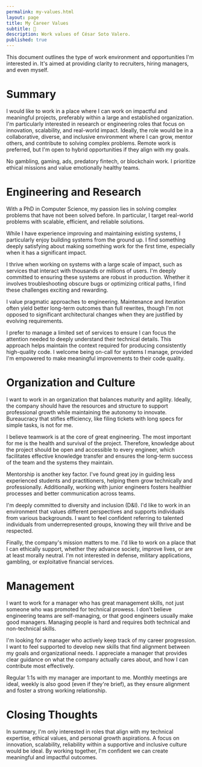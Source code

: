 ```yaml
---
permalink: my-values.html
layout: page
title: My Career Values
subtitle: 🚀
description: Work values of César Soto Valero.
published: true
---
```


This document outlines the type of work environment and opportunities I'm interested in.
It's aimed at providing clarity to recruiters, hiring managers, and even myself.

# Summary

I would like to work in a place where I can work on impactful and meaningful projects, preferably within a large and established organization. 
I'm particularly interested in research or engineering roles that focus on innovation, scalability, and real-world impact.
Ideally, the role would be in a collaborative, diverse, and inclusive environment where I can grow, mentor others, and contribute to solving complex problems. 
Remote work is preferred, but I'm open to hybrid opportunities if they align with my goals.

No gambling, gaming, ads, predatory fintech, or blockchain work.
I prioritize ethical missions and value emotionally healthy teams.

# Engineering and Research

With a PhD in Computer Science, my passion lies in solving complex problems that have not been solved before.
In particular, I target real-world problems with scalable, efficient, and reliable solutions.

While I have experience improving and maintaining existing systems, I particularly enjoy building systems from the ground up. 
I find something deeply satisfying about making something work for the first time, especially when it has a significant impact.

I thrive when working on systems with a large scale of impact, such as services that interact with thousands or millions of users.
I'm deeply committed to ensuring these systems are robust in production.
Whether it involves troubleshooting obscure bugs or optimizing critical paths, I find these challenges exciting and rewarding.

I value pragmatic approaches to engineering. 
Maintenance and iteration often yield better long-term outcomes than full rewrites, though I'm not opposed to significant architectural changes when they are justified by evolving requirements.

I prefer to manage a limited set of services to ensure I can focus the attention needed to deeply understand their technical details.
This approach helps maintain the context required for producing consistently high-quality code.
I welcome being on-call for systems I manage, provided I'm empowered to make meaningful improvements to their code quality.

# Organization and Culture

I want to work in an organization that balances maturity and agility. 
Ideally, the company should have the resources and structure to support professional growth while maintaining the autonomy to innovate.
Bureaucracy that stifles efficiency, like filing tickets with long specs for simple tasks, is not for me.

I believe teamwork is at the core of great engineering. 
The most important for me is the health and survival of the project.
Therefore, knowledge about the project should be open and accessible to every engineer, which facilitates effective knowledge transfer and ensures the long-term success of the team and the systems they maintain.

Mentorship is another key factor. 
I've found great joy in guiding less experienced students and practitioners, helping them grow technically and professionally.
Additionally, working with junior engineers fosters healthier processes and better communication across teams.

I'm deeply committed to diversity and inclusion (D&I). 
I'd like to work in an environment that values different perspectives and supports individuals from various backgrounds.
I want to feel confident referring to talented individuals from underrepresented groups, knowing they will thrive and be respected.

Finally, the company's mission matters to me.
I'd like to work on a place that I can ethically support, whether they advance society, improve lives, or are at least morally neutral.
I'm not interested in defense, military applications, gambling, or exploitative financial services.

# Management

I want to work for a manager who has great management skills, not just someone who was promoted for technical prowess.
I don't believe engineering teams are self-managing, or that good engineers usually make good managers. 
Managing people is hard and requires both technical and non-technical skills.

I'm looking for a manager who actively keep track of my career progression. 
I want to feel supported to develop new skills that find alignment between my goals and organizational needs. 
I appreciate a manager that provides clear guidance on what the company actually cares about, and how I can contribute most effectively.

Regular 1:1s with my manager are important to me. 
Monthly meetings are ideal, weekly is also good (even if they're brief), as they ensure alignment and foster a strong working relationship.

# Closing Thoughts

In summary, I'm only interested in roles that align with my technical expertise, ethical values, and personal growth aspirations.
A focus on innovation, scalability, reliability within a supportive and inclusive culture would be ideal. 
By working together, I'm confident we can create meaningful and impactful outcomes.
